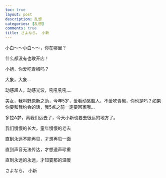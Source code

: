 ```yaml
---
toc: true
layout: post
description: 乱想
categories: [乱想]
comments: true
title: さよなら， 小新
---
```


小白～～小白～～，你在哪里？

什么都没有也敢开店！

小姐，你爱吃青椒吗？

大象，大象…

动感超人，动感光波，吼吼吼吼….

美女，我叫野原新之助，今年5岁，爱看动感超人，不爱吃青椒，你也是吗？如果你要和我约会的话，我5点之前一定要回家哦…

多拉A梦，离我们远去了，今天小新也要去很远的地方了。

我们慢慢的长大，童年慢慢的老去

直到永远不能再见，才想再见一面

直到声音无法传达，才想道声珍重

直到永远的永远，才知霎那的温暖

さよなら， 小新